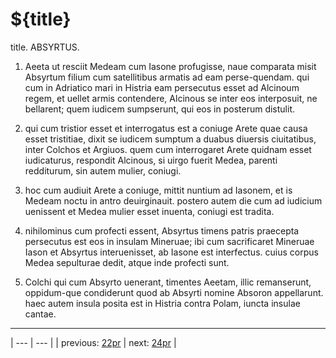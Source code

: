 # ${title}

title. ABSYRTUS.



1. Aeeta ut resciit Medeam cum Iasone profugisse, naue comparata misit Absyrtum filium cum satellitibus armatis ad eam perse-quendam. qui cum in Adriatico mari in Histria eam persecutus esset ad Alcinoum regem, et uellet armis contendere, Alcinous se inter eos interposuit, ne bellarent; quem iudicem sumpserunt, qui eos in posterum distulit.



2. qui cum tristior esset et interrogatus est a coniuge Arete quae causa esset tristitiae, dixit se iudicem sumptum a duabus diuersis ciuitatibus, inter Colchos et Argiuos. quem cum interrogaret Arete quidnam esset iudicaturus, respondit Alcinous, si uirgo fuerit Medea, parenti redditurum, sin autem mulier, coniugi.



3. hoc cum audiuit Arete a coniuge, mittit nuntium ad Iasonem, et is Medeam noctu in antro deuirginauit. postero autem die cum ad iudicium uenissent et Medea mulier esset inuenta, coniugi est tradita.



4. nihilominus cum profecti essent, Absyrtus timens patris praecepta persecutus est eos in insulam Mineruae; ibi cum sacrificaret Mineruae Iason et Absyrtus interuenisset, ab Iasone est interfectus. cuius corpus Medea sepulturae dedit, atque inde profecti sunt.



5. Colchi qui cum Absyrto uenerant, timentes Aeetam, illic remanserunt, oppidum-que condiderunt quod ab Absyrti nomine Absoron appellarunt. haec autem insula posita est in Histria contra Polam, iuncta insulae cantae.



---

| --- | --- |
| previous: [22pr](../22pr/) | next: [24pr](../24pr/) |
